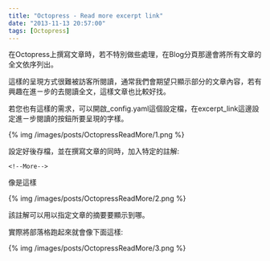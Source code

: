 ```yaml
---
title: "Octopress - Read more excerpt link"
date: "2013-11-13 20:57:00"
tags: [Octopress]
---
```



在Octopress上撰寫文章時，若不特別做些處理，在Blog分頁那邊會將所有文章的全文依序列出。  

這樣的呈現方式很難被訪客所閱讀，通常我們會期望只顯示部分的文章內容，若有興趣在進ㄧ步的去閱讀全文，這樣文章也比較好找。 

<!--More-->

若您也有這樣的需求，可以開啟_config.yaml這個設定檔，在excerpt_link這邊設定進ㄧ步閱讀的按鈕所要呈現的字樣。 

{% img /images/posts/OctopressReadMore/1.png %}


設定好後存檔，並在撰寫文章的同時，加入特定的註解:

    <!--More-->


像是這樣  

{% img /images/posts/OctopressReadMore/2.png %}



該註解可以用以指定文章的摘要要顯示到哪。

實際將部落格跑起來就會像下面這樣: 

{% img /images/posts/OctopressReadMore/3.png %}
